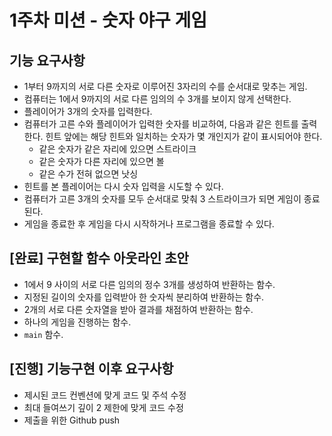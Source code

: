 # 1주차 미션 - 숫자 야구 게임

## 기능 요구사항

* 1부터 9까지의 서로 다른 숫자로 이루어진 3자리의 수를 순서대로 맞추는 게임.
* 컴퓨터는 1에서 9까지의 서로 다른 임의의 수 3개를 보이지 않게 선택한다.
* 플레이어가 3개의 숫자를 입력한다.
* 컴퓨터가 고른 수와 플레이어가 입력한 숫자를 비교하여, 다음과 같은 힌트를 출력한다. 힌트 앞에는 해당 힌트와 일치하는 숫자가 몇 개인지가 같이 표시되어야 한다.
  * 같은 숫자가 같은 자리에 있으면 스트라이크
  * 같은 숫자가 다른 자리에 있으면 볼
  * 같은 수가 전혀 없으면 낫싱
* 힌트를 본 플레이어는 다시 숫자 입력을 시도할 수 있다.
* 컴퓨터가 고른 3개의 숫자를 모두 순서대로 맞춰 3 스트라이크가 되면 게임이 종료된다.
* 게임을 종료한 후 게임을 다시 시작하거나 프로그램을 종료할 수 있다.

## [완료] 구현할 함수 아웃라인 초안

* 1에서 9 사이의 서로 다른 임의의 정수 3개를 생성하여 반환하는 함수.
* 지정된 길이의 숫자를 입력받아 한 숫자씩 분리하여 반환하는 함수.
* 2개의 서로 다른 숫자열을 받아 결과를 채점하여 반환하는 함수.
* 하나의 게임을 진행하는 함수.
* `main` 함수.

## [진행] 기능구현 이후 요구사항

* 제시된 코드 컨벤션에 맞게 코드 및 주석 수정
* 최대 들여쓰기 깊이 2 제한에 맞게 코드 수정
* 제출을 위한 Github push